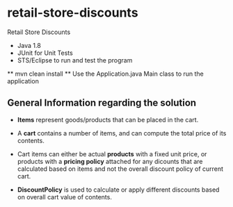 # retail-store-discounts
Retail Store Discounts

* Java 1.8
* JUnit for Unit Tests
* STS/Eclipse to run and test the program

** mvn clean install
** Use the Application.java Main class to run the application 


## General Information regarding the solution

- **Items** represent goods/products that can be placed in the cart.

- A **cart** contains a number of items, and can compute the total price of its contents.

- Cart items can either be actual **products** with a fixed unit price, or products with a **pricing policy** attached for any dicounts that are calculated based on items and not the overall discount policy of current cart.

- **DiscountPolicy** is used to calculate or apply different discounts based on overall cart value of contents.

